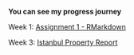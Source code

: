 **You can see my progress journey**

Week 1: [Assignment 1 - RMarkdown](Assignment_1.html)

Week 3: [Istanbul Property Report](istanbulpropertyreport.html)
